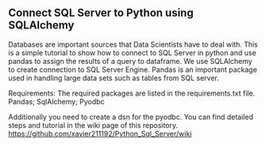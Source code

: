 Connect SQL Server to Python using SQLAlchemy
----------------

Databases are important sources that Data Scientists have to deal with.
This is a simple tutorial to show how to connect to SQL Server in python and use pandas to assign the results of
a query to dataframe.
We use SQLAlchemy to create connection to SQL Server Engine.
Pandas is an important package used in handling large data sets such as tables from SQL server.


Requirements:
The required packages are listed in the requirements.txt file.
Pandas;
SqlAlchemy;
Pyodbc

Additionally you need to create a dsn for the pyodbc.
You can find detailed steps and tutorial in the wiki page of this repository.
https://github.com/xavier211192/Python_Sql_Server/wiki